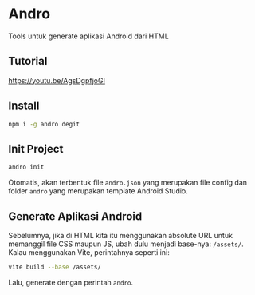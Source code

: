 # Andro

Tools untuk generate aplikasi Android dari HTML

## Tutorial

https://youtu.be/AgsDgpfjoGI

## Install

```bash
npm i -g andro degit
```

## Init Project

```bash
andro init
```

Otomatis, akan terbentuk file `andro.json` yang merupakan file config dan folder `andro` yang merupakan template Android Studio.

## Generate Aplikasi Android

Sebelumnya, jika di HTML kita itu menggunakan absolute URL untuk memanggil file CSS maupun JS, ubah dulu menjadi base-nya: `/assets/`. Kalau menggunakan Vite, perintahnya seperti ini:

```bash
vite build --base /assets/
```

Lalu, generate dengan perintah `andro`.

<!-- blog start -->
<!-- blog end -->
